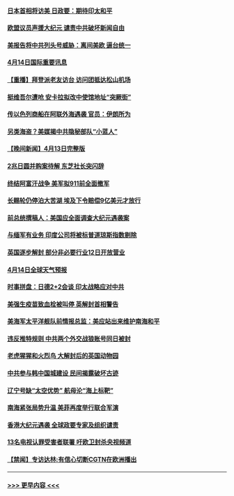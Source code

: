 #### [日本首相将访美 日政要：期待印太和平](../pages/prog202/a103096039.md?t=04142302) 
#### [欧盟议员声援大纪元 谴责中共破坏新闻自由](../pages/prog202/a103096016.md?t=04142302) 
#### [美报告将中共列头号威胁：离间美欧 逼台统一](../pages/prog202/a103095875.md?t=04142302) 
#### [4月14日国际重要讯息](../pages/prog202/a103095817.md?t=04142302) 
#### [【重播】拜登派老友访台 访问团抵达松山机场](../pages/prog202/a103095812.md?t=04142302) 
#### [挺维吾尔遭呛 安卡拉拟改中使馆地址“突厥街”](../pages/prog202/a103095720.md?t=04142302) 
#### [传以色列商船在阿联外海遇袭 官员：伊朗所为](../pages/prog202/a103095691.md?t=04142302) 
#### [另类海盗？美媒揭中共隐秘部队“小蓝人”](../pages/prog202/a103095637.md?t=04142302) 
#### [【晚间新闻】4月13日完整版](../pages/prog202/a103095664.md?t=04142302) 
#### [2兆日圆并购案待解 东芝社长突闪辞](../pages/prog202/a103095658.md?t=04142302) 
#### [终结阿富汗战争 美军拟911前全面撤军](../pages/prog202/a103095629.md?t=04142302) 
#### [长赐轮仍停泊大苦湖 埃及下令赔偿9亿美元才放行](../pages/prog202/a103095620.md?t=04142302) 
#### [前总统撰稿人：美国应全面调查大纪元遇袭案](../pages/prog202/a103095616.md?t=04142302) 
#### [与缅军有业务 印度公司将被标普道琼斯指数剔除](../pages/prog202/a103095170.md?t=04142302) 
#### [英国逐步解封 部分非必要行业12日开放营业](../pages/prog202/a103095466.md?t=04142302) 
#### [4月14日全球天气预报](../pages/prog202/a103095504.md?t=04142302) 
#### [时事拼盘：日德2+2会谈 印太战略应对中共](../pages/prog202/a103095501.md?t=04142302) 
#### [美强生疫苗致血栓被叫停 英解封首相警告](../pages/prog202/a103095510.md?t=04142302) 
#### [美海军太平洋舰队前情报总监：美应站出来维护南海和平](../pages/prog202/a103095484.md?t=04142302) 
#### [违反推特规则 中共两个外交战狼账号同日被封](../pages/prog202/a103095427.md?t=04142302) 
#### [老虎猩猩和火烈鸟 大解封后的英国动物园](../pages/prog202/a103095452.md?t=04142302) 
#### [中共参与韩中国城建设 民间揭露破坏古迹](../pages/prog202/a103095415.md?t=04142302) 
#### [辽宁号缺“太空优势” 航母沦“海上标靶”](../pages/prog202/a103094604.md?t=04142302) 
#### [南海紧张局势升温 美菲再度举行联合军演](../pages/prog202/a103094707.md?t=04142302) 
#### [香港大纪元遇袭 全球政要专家及组织谴责](../pages/prog202/a103095382.md?t=04142302) 
#### [13名电视认罪受害者联署 吁欧卫封杀央视频道](../pages/prog202/a103095254.md?t=04142302) 
#### [【禁闻】专访达林:有信心切断CGTN在欧洲播出](../pages/prog202/a103095320.md?t=04142302) 

----
#### [ >>> 更早内容 <<< ](../indexes/prog202-earlier.md)

